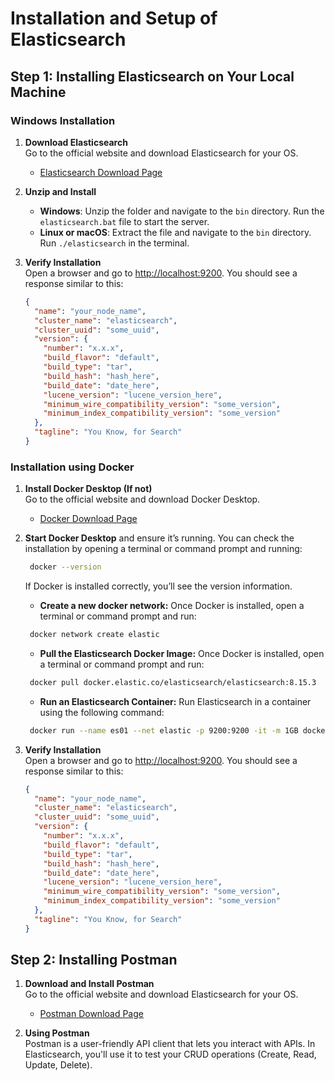 # Installation and Setup of Elasticsearch

## Step 1: Installing Elasticsearch on Your Local Machine

### Windows Installation

1. **Download Elasticsearch**  
    Go to the official website and download Elasticsearch for your OS.

   - [Elasticsearch Download Page](https://www.elastic.co/downloads/elasticsearch)

2. **Unzip and Install**

   - **Windows**: Unzip the folder and navigate to the `bin` directory. Run the `elasticsearch.bat` file to start the server.
   - **Linux or macOS**: Extract the file and navigate to the `bin` directory. Run `./elasticsearch` in the terminal.

3. **Verify Installation**  
   Open a browser and go to [http://localhost:9200](http://localhost:9200). You should see a response similar to this:

   ```json
   {
     "name": "your_node_name",
     "cluster_name": "elasticsearch",
     "cluster_uuid": "some_uuid",
     "version": {
       "number": "x.x.x",
       "build_flavor": "default",
       "build_type": "tar",
       "build_hash": "hash_here",
       "build_date": "date_here",
       "lucene_version": "lucene_version_here",
       "minimum_wire_compatibility_version": "some_version",
       "minimum_index_compatibility_version": "some_version"
     },
     "tagline": "You Know, for Search"
   }
   ```

### Installation using Docker

1. **Install Docker Desktop (If not)**  
    Go to the official website and download Docker Desktop.

   - [Docker Download Page](https://www.docker.com/products/docker-desktop/)

2. **Start Docker Desktop** and ensure it’s running. You can check the installation by opening a terminal or command prompt and running:

   ```bash
    docker --version
   ```

   If Docker is installed correctly, you’ll see the version information.

   - **Create a new docker network:** Once Docker is installed, open a terminal or command prompt and run:

   ```bash
    docker network create elastic
   ```

   - **Pull the Elasticsearch Docker Image:** Once Docker is installed, open a terminal or command prompt and run:

   ```bash
    docker pull docker.elastic.co/elasticsearch/elasticsearch:8.15.3
   ```

   - **Run an Elasticsearch Container:** Run Elasticsearch in a container using the following command:

   ```bash
    docker run --name es01 --net elastic -p 9200:9200 -it -m 1GB docker.elastic.co/elasticsearch/elasticsearch:8.15.3
   ```

3. **Verify Installation**  
   Open a browser and go to [http://localhost:9200](http://localhost:9200). You should see a response similar to this:

   ```json
   {
     "name": "your_node_name",
     "cluster_name": "elasticsearch",
     "cluster_uuid": "some_uuid",
     "version": {
       "number": "x.x.x",
       "build_flavor": "default",
       "build_type": "tar",
       "build_hash": "hash_here",
       "build_date": "date_here",
       "lucene_version": "lucene_version_here",
       "minimum_wire_compatibility_version": "some_version",
       "minimum_index_compatibility_version": "some_version"
     },
     "tagline": "You Know, for Search"
   }
   ```

## Step 2: Installing Postman

1. **Download and Install Postman**  
   Go to the official website and download Elasticsearch for your OS.

   - [Postman Download Page](https://www.postman.com/downloads/)

2. **Using Postman**  
   Postman is a user-friendly API client that lets you interact with APIs. In Elasticsearch, you'll use it to test your CRUD operations (Create, Read, Update, Delete).
